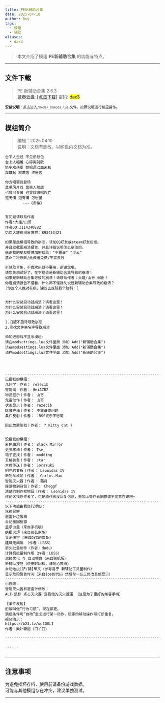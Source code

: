 ```yaml
---
title: PE新辅助合集
date: 2025-04-10
author: Bny
tags:
  - 模组
  - 辅助
aliases:
  - dax3
---
```


> 本文介绍了模组 **PE新辅助合集** 的功能与特点。

---

## 文件下载

> PE 新辅助合集 2.6.3  
**蓝奏云盘**: [[点击下载]](https://xfzdaxsg.lanzouw.com/b0crbhuzi) 密码: <mark>dax3</mark>

<small> **安装说明**：点击进入`/mods/_bmmods.lua` 文件，按照说明进行相应操作。</small>  

---

## 模组简介


> 编辑：2025.04.10  
> 说明：文档有删改，以网盘内文档为准。 


```shell
台下人走过 不见旧颜色
台上人唱着 心碎离别歌
情字难落墨 她唱须以血来和
戏幕起 戏幕落 终是客

你方唱罢我登场
莫嘲风月戏 莫笑人荒唐
也曾问青黄 也曾铿锵唱兴亡
道无情 道有情 怎思量
		---《赤伶》


有问题请联系作者
作者:大雄/山哥
作者QQ:3114340882
饥荒大雄模组反馈群：893453421

如果是此模组导致的崩溃，请加QQ好友或steam好友反馈。
并且发截图崩溃报告，并且详细说明怎么崩溃的。
感谢我的朋友提供加密帮助："不靠谱" "浮云"
禁止二次修改/此模组免费/不需要钱

新辅助合集，不喜欢用就不要用，谢谢您嘞。
请您先测试好了，在下结论是新辅助合集导致的崩溃！
如果是新辅助合集导致的崩溃！请联系作者：大雄/山哥 谢谢！
你连崩溃报告不懂看，什么都不懂就乱说是新辅助合集导致的崩溃？
(你这个人绝对有病，建议去医院看个脑科！)


为什么安装启动就崩溃？请看这里！
为什么安装启动就崩溃？请看这里！
为什么安装启动就崩溃？请看这里！

1.旧版不删除导致崩溃
2.修改文件夹名字导致崩溃

添加进游戏不显示模组:
请在modsettings.lua文件里面 添加 Add("新辅助合集")
请在modsettings.lua文件里面 添加 Add("新辅助合集")
请在modsettings.lua文件里面 添加 Add("新辅助合集")




----------------------------------------------------------------------
已授权的模组：
几何学丨作者： rezecib
智能锅丨作者： HeiAZBZ
物品显示丨作者： 山哥
鬼畜动作丨作者： 山哥
状态显示丨作者： rezecib
区域种植丨作者： 不靠谱或问题
条件反射丨作者： LBSS或乐不思蜀

阻止放置阻挡丨作者： ? Kitty Cat ?


没授权的模组：
彩色虫洞丨作者： Black Mirror  
更多移植丨作者： Tse_  
箱子查找丨作者： modding
五格装备丨作者： star 
木牌传送丨作者： SoraYuki  
明亮的黄昏丨作者： Leonidas IV
新物品堆加丨作者： Carlos.Max 
智能灭火器丨作者： 霜月 
掉落物到背包丨作者： Cheggf 
清楚的制作栏物品丨作者： Leonidas IV
评论区找原作者了，可是原作者没回复信息，先加上等作者同意或不同意在说吧~
----------------------------------------------------------------------
以下功能由我自行添加：
冰箱保鲜
避雷针垃圾桶
自动接回旋镖
显示血量（来自手机版）
蜻蜓火炉（来自蘑菇家族）
显示伤害 (来自DYC的血条) 
建筑无间隔 （作者：LBSS）
箭头批量制作（作者：dudu）
计算机批量制作版（作者：LBSS）
滤镜优化 与 自动喂食（来自联机版）
新辅助按钮（使用时回档，请耐心等待）
自动地皮[铲/铺]草叉（参考易宁 新辅助工具里制作）
显示危险警告时间（来自ios的代码 然后举一反三修改其他显示）
----------------------------------------------------------------------
小修改：
智能灭火器和避雷针修改：
ALT+鼠标 点击灭火器 查看他的灭火范围 （这是为了更好的兼容手柄）

【条件反射】
旧版叫做“行为习惯”，现在停更。
满足条件可“自动”重复进行某一动作，玩家的移动操作可打断重复。
视频演示：
https://b23.tv/wd1OQLI
作者：樂卟嘶屬（口丫口）  

----------------------------------------------------------------------

......


```

---

## 注意事项

>  
为避免损坏存档，使用前请备份游戏数据。  
可能与其他模组存在冲突，建议单独测试。  

---

